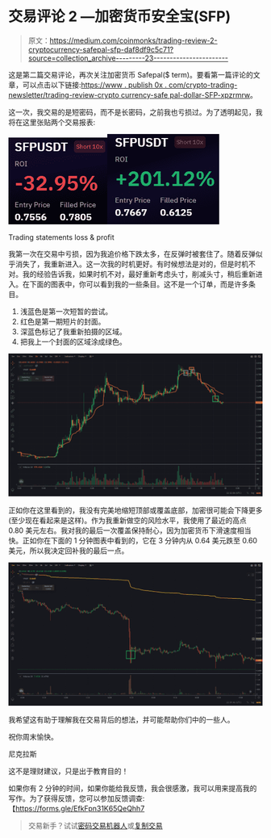 # 交易评论 2 —加密货币安全宝(SFP)

> 原文：<https://medium.com/coinmonks/trading-review-2-cryptocurrency-safepal-sfp-daf8df9c5c71?source=collection_archive---------23----------------------->

这是第二篇交易评论，再次关注加密货币 Safepal($ term)。要看第一篇评论的文章，可以点击以下链接:[https://www . publish 0x . com/crypto-trading-newsletter/trading-review-crypto currency-safe pal-dollar-SFP-xpzrmrw](https://www.publish0x.com/crypto-trading-newsletter/trading-review-cryptocurrency-safepal-dollar-sfp-xpzrmrw)。

这一次，我交易的是短密码，而不是长密码，之前我也亏损过。为了透明起见，我将在这里张贴两个交易报表:

![](img/a6bb734da0e780961e159200fd568b13.png)![](img/be1e0a07921f3e16fe2ec90d21a4e657.png)

Trading statements loss & profit

我第一次在交易中亏损，因为我追价格下跌太多，在反弹时被套住了。随着反弹似乎消失了，我重新进入。这一次我的时机更好。有时候想法是对的，但是时机不对。我的经验告诉我，如果时机不对，最好重新考虑头寸，削减头寸，稍后重新进入。在下面的图表中，你可以看到我的一些条目。这不是一个订单，而是许多条目。

1.  浅蓝色是第一次短暂的尝试。
2.  红色是第一期短片的封面。
3.  深蓝色标记了我重新拍摄的区域。
4.  把我上一个封面的区域涂成绿色。

![](img/fd68189a57e792e749e8d0c34df9bbc5.png)

正如你在这里看到的，我没有完美地缩短顶部或覆盖底部，加密很可能会下降更多(至少现在看起来是这样)。作为我重新做空的风险水平，我使用了最近的高点 0.80 美元左右。我对我的最后一次覆盖保持耐心，因为加密货币下滑速度相当快。正如你在下面的 1 分钟图表中看到的，它在 3 分钟内从 0.64 美元跌至 0.60 美元，所以我决定回补我的最后一点。

![](img/c3812163c073924933f254d640376aa4.png)

我希望这有助于理解我在交易背后的想法，并可能帮助你们中的一些人。

祝你周末愉快。

尼克拉斯

这不是理财建议，只是出于教育目的！

如果你有 2 分钟的时间，如果你能给我反馈，我会很感激，我可以用来提高我的写作。为了获得反馈，您可以参加反馈调查:【https://forms.gle/EfkFpn31K65QeQhh7 

> 交易新手？试试[密码交易机器人](/coinmonks/crypto-trading-bot-c2ffce8acb2a)或[复制交易](/coinmonks/top-10-crypto-copy-trading-platforms-for-beginners-d0c37c7d698c)